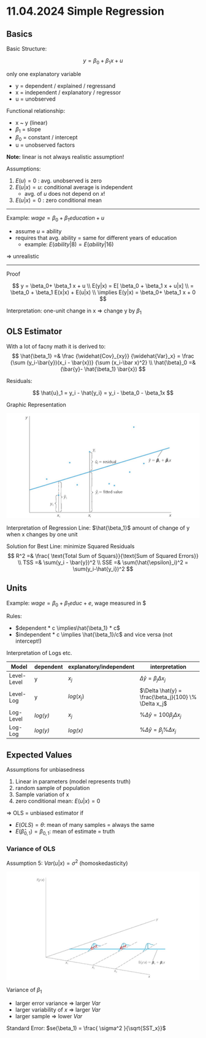 # 11.04.2024 Simple Regression

## Basics

Basic Structure:

$$
y = \beta_0 + \beta_1 x + u
$$

only one explanatory variable

- y = dependent / explained / regressand
- x = independent / explanatory / regressor
- u = unobserved



Functional relationship:

- x ~ y (linear)
- $\beta_1$ = slope
- $\beta_0$​ = constant / intercept
- u = unobserved factors

**Note:** linear is not always realistic assumption!



Assumptions:

1. $E(u) = 0$ : avg. unobserved is zero
2. $E(u | x) = u$: conditional average is independent
    - avg. of *u* does not depend on *x*!
3. $E(u|x) = 0$ : zero conditional mean 

---

Example: $wage = \beta_0 + \beta_1 education + u$

- assume *u* = ability
- requires that avg. ability = same for different years of education
    - example: $E(ability|8) = E(ability|16)$

=> unrealistic

---

Proof

$$
y = \beta_0+ \beta_1 x + u \\
E(y|x) = E[ \beta_0 +  \beta_1 x + u|x] \\
= \beta_0 + \beta_1 E(x|x) + E(u|x) \\
\implies E(y|x) = \beta_0+ \beta_1 x + 0
$$

Interpretation: one-unit change in x => change y by $\beta_1$

## OLS Estimator

With a lot of facny math it is derived to:
$$
\hat{\beta_1} =& \frac
	{\widehat{Cov}_{xy}}
	{\widehat{Var}_x} 
= \frac
	{\sum (y_i-\bar{y})(x_i - \bar{x})}
	{\sum (x_i-\bar x)^2}
\\
\hat{\beta}_0 =& (\bar{y}- \hat{\beta_1} \bar{x})
$$

Residuals:

$$
\hat{u}_1 = y_i - \hat{y_i} = y_i - \beta_0 - \beta_1x
$$


Graphic Representation

![img](../images/2024-04-12_16-28-39.jpg)

Interpretation of Regression Line: $\hat{\beta_1}$ amount of change of y when x changes by one unit



Solution for Best Line: minimize Squared Residuals
$$
R^2 =& \frac{ \text{Total Sum of Squars}}{\text{Sum of Squared Errors}} \\
TSS =& \sum(y_i - \bar{y})^2 \\
SSE =& \sum(\hat{\epsilon}_i)^2 = \sum(y_i-\hat{y_i})^2
$$

 

## Units

Example:  $wage = \beta_0 + \beta_1 educ + e$​​, wage measured in $

Rules:

- $dependent * c \implies\hat{\beta_1} * c$
- $independent * c \implies \hat{\beta_1}/c$​ and vice versa (not intercept!)



Interpretation of Logs etc.

| Model       | dependent | explanatory/independent | interpretation                                       |
| ----------- | --------- | ----------------------- | ---------------------------------------------------- |
| Level-Level | y         | $x_j$                   | $\Delta \hat{y} = \beta_j \Delta x_j$                |
| Level-Log   | y         | $log(x_j)$              | $\Delta \hat{y} = \frac{\beta_j}{100} \% \Delta x_j$ |
| Log-Level   | *log(y)*  | $x_j$                   | $\% \Delta \hat{y} = 100 \beta_j \Delta x_j$         |
| Log-Log     | *log(y)*  | *log(x)*                | $\% \Delta \hat{y} = \beta_j \% \Delta x_j$          |



## Expected Values

Assumptions for unbiasedness

1. Linear in parameters (model represents truth)
2. random sample of population
3. Sample variation of x
4. zero conditional mean: $E(u|x)=0$

=> OLS = unbiased estimator if 

- $E(OLS) = \theta$: mean of many samples = always the same
- $E(\hat{\beta}_{0,1}) = \beta_{0,1}$: mean of estimate = truth



### Variance of OLS

 Assumption 5: $Var(u|x) = \sigma^2$ (homoskedasticity)

![img](../images/2024-04-16_14-15-04.jpg)

Variance of $\beta_1$

- larger error variance => larger *Var*
- larger variability of *x* => larger *Var*
- larger sample => lower *Var*

Standard Error: $se(\beta_1) = \frac{ \sigma^2 }{\sqrt{SST_x}}$

